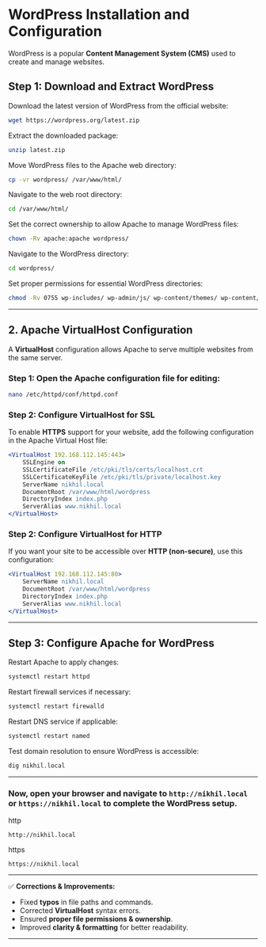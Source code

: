 # WordPress Installation and Configuration

WordPress is a popular **Content Management System (CMS)** used to create and manage websites.

## Step 1: Download and Extract WordPress

Download the latest version of WordPress from the official website:

```bash
wget https://wordpress.org/latest.zip
```

Extract the downloaded package:

```bash
unzip latest.zip
```

Move WordPress files to the Apache web directory:

```bash
cp -vr wordpress/ /var/www/html/
```

Navigate to the web root directory:

```bash
cd /var/www/html/
```

Set the correct ownership to allow Apache to manage WordPress files:

```bash
chown -Rv apache:apache wordpress/
```

Navigate to the WordPress directory:

```bash
cd wordpress/
```

Set proper permissions for essential WordPress directories:

```bash
chmod -Rv 0755 wp-includes/ wp-admin/js/ wp-content/themes/ wp-content/plugins/
```
---

## 2. Apache VirtualHost Configuration

A **VirtualHost** configuration allows Apache to serve multiple websites from the same server.
### Step 1: Open the Apache configuration file for editing:

```bash
nano /etc/httpd/conf/httpd.conf
```

### Step 2: Configure VirtualHost for SSL

To enable **HTTPS** support for your website, add the following configuration in the Apache Virtual Host file:

```apache
<VirtualHost 192.168.112.145:443>
    SSLEngine on
    SSLCertificateFile /etc/pki/tls/certs/localhost.crt
    SSLCertificateKeyFile /etc/pki/tls/private/localhost.key
    ServerName nikhil.local
    DocumentRoot /var/www/html/wordpress
    DirectoryIndex index.php
    ServerAlias www.nikhil.local
</VirtualHost>
```

### Step 2: Configure VirtualHost for HTTP

If you want your site to be accessible over **HTTP (non-secure)**, use this configuration:

```apache
<VirtualHost 192.168.112.145:80>
    ServerName nikhil.local
    DocumentRoot /var/www/html/wordpress
    DirectoryIndex index.php
    ServerAlias www.nikhil.local
</VirtualHost>
```

---

## Step 3: Configure Apache for WordPress

Restart Apache to apply changes:

```bash
systemctl restart httpd
```

Restart firewall services if necessary:

```bash
systemctl restart firewalld
```

Restart DNS service if applicable:

```bash
systemctl restart named
```

Test domain resolution to ensure WordPress is accessible:

```bash
dig nikhil.local
```

---

### Now, open your browser and navigate to `http://nikhil.local` or `https://nikhil.local` to complete the WordPress setup.
http
```
http://nikhil.local
```
https
```
https://nikhil.local
```
---

✅ **Corrections & Improvements:**
- Fixed **typos** in file paths and commands.
- Corrected **VirtualHost** syntax errors.
- Ensured **proper file permissions & ownership**.
- Improved **clarity & formatting** for better readability.

---

